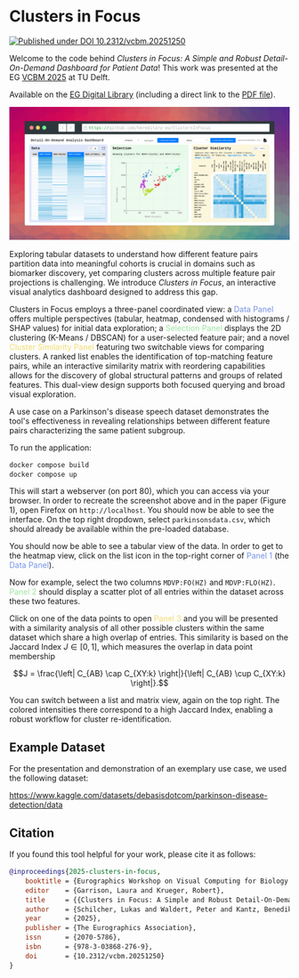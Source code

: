# Clusters in Focus

[![Published under DOI 10.2312/vcbm.20251250](https://zenodo.org/badge/doi/10.2312/vcbm.20251250.svg)](https://doi.org/10.2312/vcbm.20251250)

Welcome to the code behind _Clusters in Focus: A Simple and Robust Detail-On-Demand Dashboard for Patient Data_!
This work was presented at the EG [VCBM 2025](https://conferences.eg.org/vcbm2025/) at TU Delft.

Available on the [EG Digital Library](https://diglib.eg.org/items/3d093c70-1cde-43a1-894b-d1ac41f22903)
(including a direct link to the [PDF file](https://diglib.eg.org/server/api/core/bitstreams/3562c219-0d2c-49f7-bbef-d5c63fbe1a70/content)).

![Clusters in Focus Preview](./screenshot.png)

Exploring tabular datasets to understand how different feature pairs partition data into meaningful cohorts is crucial in domains such as biomarker discovery, yet comparing clusters across multiple feature pair projections is challenging.
We introduce _Clusters in Focus_, an interactive visual analytics dashboard designed to address this gap.

<!-- \definecolor{panelonecolor}{HTML}{7593e6} -->
<!-- \definecolor{paneltwocolor}{HTML}{9ee5a1} -->
<!-- \definecolor{panelthreecolor}{HTML}{f3db70} -->

Clusters in Focus employs a three-panel coordinated view: a <span style="color: #7593e6">Data Panel</span> offers multiple perspectives (tabular, heatmap, condensed with histograms / SHAP values) for initial data exploration; a <span style="color: #9ee5a1">Selection Panel</span> displays the 2D clustering (K-Means / DBSCAN) for a user-selected feature pair; and a novel <span style="color: #f3db70">Cluster Similarity Panel</span> featuring two switchable views for comparing clusters.
A ranked list enables the identification of top-matching feature pairs, while an interactive similarity matrix with reordering capabilities allows for the discovery of global structural patterns and groups of related features.
This dual-view design supports both focused querying and broad visual exploration.

A use case on a Parkinson's disease speech dataset demonstrates the tool's effectiveness in revealing relationships between different feature pairs characterizing the same patient subgroup.

To run the application:

```bash
docker compose build
docker compose up
```

This will start a webserver (on port 80), which you can access via your browser.
In order to recreate the screenshot above and in the paper (Figure 1), open Firefox on `http://localhost`.
You should now be able to see the interface.
On the top right dropdown, select `parkinsonsdata.csv`, which should already be available within the pre-loaded database.

You should now be able to see a tabular view of the data.
In order to get to the heatmap view, click on the list icon in the top-right corner of <span style="color: #7593e6">Panel 1</span> (the <span style="color: #7593e6">Data Panel</span>).

Now for example, select the two columns `MDVP:FO(HZ)` and `MDVP:FLO(HZ)`.
<span style="color: #9ee5a1">Panel 2</span> should display a scatter plot of all entries within the dataset across these two features.

Click on one of the data points to open <span style="color: #f3db70">Panel 3</span> and you will be presented with a similarity analysis of all other possible clusters within the same dataset which share a high overlap of entries.
This similarity is based on the Jaccard Index $J \in [0, 1]$, which measures the overlap in data point membership

$$J = \frac{\left| C_{AB} \cap C_{XY:k} \right|}{\left| C_{AB} \cup C_{XY:k} \right|}.$$

You can switch between a list and matrix view, again on the top right.
The colored intensities there correspond to a high Jaccard Index, enabling a robust workflow for cluster re-identification.

## Example Dataset

For the presentation and demonstration of an exemplary use case, we used the following dataset:

https://www.kaggle.com/datasets/debasisdotcom/parkinson-disease-detection/data

## Citation

If you found this tool helpful for your work, please cite it as follows:

```bibtex
@inproceedings{2025-clusters-in-focus,
	booktitle = {Eurographics Workshop on Visual Computing for Biology and Medicine},
	editor    = {Garrison, Laura and Krueger, Robert},
	title     = {{Clusters in Focus: A Simple and Robust Detail-On-Demand Dashboard for Patient Data}},
	author    = {Schilcher, Lukas and Waldert, Peter and Kantz, Benedikt and Schreck, Tobias},
	year      = {2025},
	publisher = {The Eurographics Association},
	issn      = {2070-5786},
	isbn      = {978-3-03868-276-9},
	doi       = {10.2312/vcbm.20251250}
}
```
